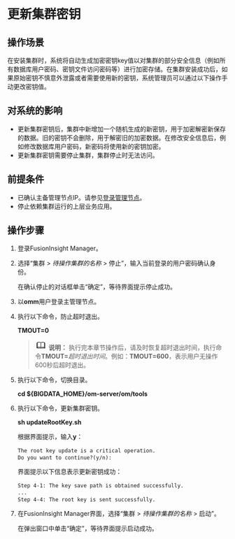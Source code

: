 # 更新集群密钥<a name="admin_guide_000279"></a>

## 操作场景<a name="s7dfc54c5c8d84d4a91337db4882ba9d1"></a>

在安装集群时，系统将自动生成加密密钥key值以对集群的部分安全信息（例如所有数据库用户密码、密钥文件访问密码等）进行加密存储。在集群安装成功后，如果原始密钥不慎意外泄露或者需要使用新的密钥，系统管理员可以通过以下操作手动更改密钥值。

## 对系统的影响<a name="s637616b86e2a4708b4038adf0a17edb5"></a>

-   更新集群密钥后，集群中新增加一个随机生成的新密钥，用于加密解密新保存的数据。旧的密钥不会删除，用于解密旧的加密数据。在修改安全信息后，例如修改数据库用户密码，新密码将使用新的密钥加密。
-   更新集群密钥需要停止集群，集群停止时无法访问。

## 前提条件<a name="sc471d82ce1aa4109b4252b234409f67f"></a>

-   已确认主备管理节点IP。请参见[登录管理节点](登录管理节点.md)。
-   停止依赖集群运行的上层业务应用。

## 操作步骤<a name="s6cfb7445430f451cb001a63856eb0c0a"></a>

1.  登录FusionInsight Manager。
2.  选择“集群 \>  _待操作集群的名称_  \> 停止”，输入当前登录的用户密码确认身份。

    在确认停止的对话框单击“确定”，等待界面提示停止成功。

3.  以**omm**用户登录主管理节点。
4.  执行以下命令，防止超时退出。

    **TMOUT=0**

    >![](public_sys-resources/icon-note.gif) **说明：** 
    >执行完本章节操作后，请及时恢复超时退出时间，执行命令**TMOUT=**_超时退出时间_。例如：**TMOUT=600**，表示用户无操作600秒后超时退出。

5.  执行以下命令，切换目录。

    **cd $\{BIGDATA\_HOME\}/om-server/om/tools**

6.  执行以下命令，更新集群密钥。

    **sh updateRootKey.sh**

    根据界面提示，输入**y**：

    ```
    The root key update is a critical operation. 
    Do you want to continue?(y/n):     
    ```

    界面提示以下信息表示更新密钥成功：

    ```
    Step 4-1: The key save path is obtained successfully. 
    ... 
    Step 4-4: The root key is sent successfully.     
    ```

7.  在FusionInsight Manager界面，选择“集群 \>  _待操作集群的名称_  \> 启动”。

    在弹出窗口中单击“确定”，等待界面提示启动成功。


